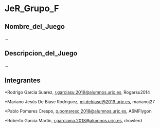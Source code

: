 # JeR_Grupo_F

## Nombre_del_Juego
...

## Descripcion_del_Juego
...

## Integrantes
*Rodrigo Garcia Suarez, r.garciasu.2019@alumnos.urjc.es, Rogarsu2014

*Mariano Jesús De Biase Rodriguez, mj.debiase@2019.urjc.es, marianoj27

*Pablo Pomares Crespo, p.pomaresc.2018@alumnos.urjc.es, A6MFlygon

*Roberto García Martín, r.garciama.2018@alumnos.urjc.es, drowlerd
